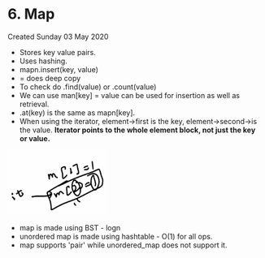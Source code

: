 # 6. Map
Created Sunday 03 May 2020


* Stores key value pairs.
* Uses hashing.
* mapn.insert(key, value)
* = does deep copy
* To check do .find(value) or .count(value)
* We can use man[key] = value can be used for insertion as well as retrieval.
* .at(key) is the same as mapn[key].
* When using the iterator, element->first is the key, element->second->is the value. **Iterator points to the whole element block, not just the key or value.**

![](6._Map/Selection_126.png)

* map is made using BST - logn
* unordered map is made using hashtable - O(1) for all ops.
* map supports 'pair' while unordered_map does not support it. 


